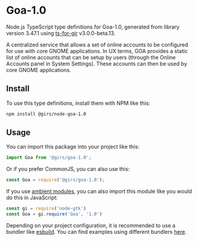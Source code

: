 
# Goa-1.0

Node.js TypeScript type definitions for Goa-1.0, generated from library version 3.47.1 using [ts-for-gir](https://github.com/gjsify/ts-for-gjs) v3.0.0-beta.13.

A centralized service that allows a set of online accounts to be configured for use with core GNOME applications. In UX terms, GOA provides a static list of online accounts that can be setup by users (through the Online Accounts panel in System Settings). These accounts can then be used by core GNOME applications.

## Install

To use this type definitions, install them with NPM like this:
```bash
npm install @girs/node-goa-1.0
```

## Usage

You can import this package into your project like this:
```ts
import Goa from '@girs/goa-1.0';
```

Or if you prefer CommonJS, you can also use this:
```ts
const Goa = require('@girs/goa-1.0');
```

If you use [ambient modules](https://github.com/gjsify/ts-for-gir/tree/main/packages/cli#ambient-modules), you can also import this module like you would do this in JavaScript:

```ts
const gi = require('node-gtk')
const Goa = gi.require('Goa', '1.0')
```

Depending on your project configuration, it is recommended to use a bundler like [esbuild](https://esbuild.github.io/). You can find examples using different bundlers [here](https://github.com/gjsify/ts-for-gir/tree/main/examples).